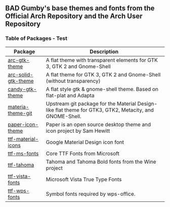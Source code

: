 ## BAD Gumby's base themes and fonts from the Official Arch Repository and the Arch User Repository
### Table of Packages - Test
| Package | Description |
| --- | --- |
| [arc-gtk-theme](https://www.archlinux.org/packages/community/any/arc-gtk-theme/) |	A flat theme with transparent elements for GTK 3, GTK 2 and Gnome-Shell |
| [arc-solid-gtk-theme](https://www.archlinux.org/packages/community/any/arc-solid-gtk-theme/) | A flat theme for GTK 3, GTK 2 and Gnome-Shell (without transparency) |
| [candy-gtk-theme](https://aur.archlinux.org/packages/candy-gtk-theme/) | A flat style gtk & gnome-shell theme. Based on flat-plat and Adapta |
| [materia-theme-git](https://aur.archlinux.org/packages/materia-theme-git/) | Upstream git package for the Material Design-like flat theme for GTK3, GTK2, Metacity, and GNOME-Shell. |
| [paper-icon-theme](https://aur.archlinux.org/packages/paper-icon-theme/) | Paper is an open source desktop theme and icon project by Sam Hewitt |
| [ttf-material-icons](https://aur.archlinux.org/packages/ttf-material-icons/) | Google Material Design icon font |
| [ttf-ms-fonts](https://aur.archlinux.org/packages/ttf-ms-fonts/) | Core TTF Fonts from Microsoft |
| [ttf-tahoma](https://aur.archlinux.org/packages/ttf-tahoma/) | Tahoma and Tahoma Bold fonts from the Wine project |
| [ttf-vista-fonts](https://aur.archlinux.org/packages/ttf-vista-fonts/) | Microsoft Vista True Type Fonts |
| [ttf-wps-fonts](https://aur.archlinux.org/packages/ttf-wps-fonts/) | Symbol fonts required by wps-office. |
